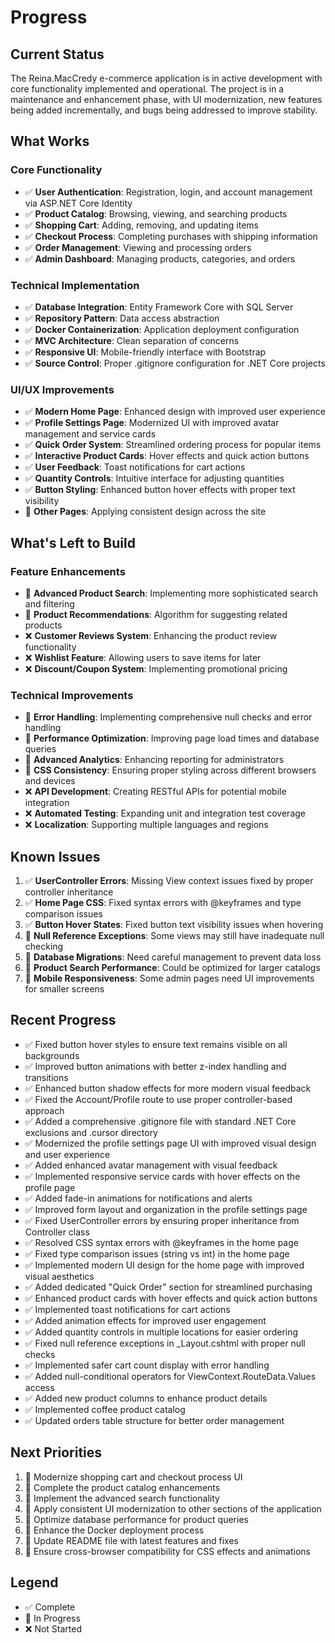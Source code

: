 # Progress

## Current Status
The Reina.MacCredy e-commerce application is in active development with core functionality implemented and operational. The project is in a maintenance and enhancement phase, with UI modernization, new features being added incrementally, and bugs being addressed to improve stability.

## What Works

### Core Functionality
- ✅ **User Authentication**: Registration, login, and account management via ASP.NET Core Identity
- ✅ **Product Catalog**: Browsing, viewing, and searching products
- ✅ **Shopping Cart**: Adding, removing, and updating items
- ✅ **Checkout Process**: Completing purchases with shipping information
- ✅ **Order Management**: Viewing and processing orders
- ✅ **Admin Dashboard**: Managing products, categories, and orders

### Technical Implementation
- ✅ **Database Integration**: Entity Framework Core with SQL Server
- ✅ **Repository Pattern**: Data access abstraction
- ✅ **Docker Containerization**: Application deployment configuration
- ✅ **MVC Architecture**: Clean separation of concerns
- ✅ **Responsive UI**: Mobile-friendly interface with Bootstrap
- ✅ **Source Control**: Proper .gitignore configuration for .NET Core projects

### UI/UX Improvements
- ✅ **Modern Home Page**: Enhanced design with improved user experience
- ✅ **Profile Settings Page**: Modernized UI with improved avatar management and service cards
- ✅ **Quick Order System**: Streamlined ordering process for popular items
- ✅ **Interactive Product Cards**: Hover effects and quick action buttons
- ✅ **User Feedback**: Toast notifications for cart actions
- ✅ **Quantity Controls**: Intuitive interface for adjusting quantities
- ✅ **Button Styling**: Enhanced button hover effects with proper text visibility
- 🔄 **Other Pages**: Applying consistent design across the site

## What's Left to Build

### Feature Enhancements
- 🔄 **Advanced Product Search**: Implementing more sophisticated search and filtering
- 🔄 **Product Recommendations**: Algorithm for suggesting related products
- ❌ **Customer Reviews System**: Enhancing the product review functionality
- ❌ **Wishlist Feature**: Allowing users to save items for later
- ❌ **Discount/Coupon System**: Implementing promotional pricing

### Technical Improvements
- 🔄 **Error Handling**: Implementing comprehensive null checks and error handling
- 🔄 **Performance Optimization**: Improving page load times and database queries
- 🔄 **Advanced Analytics**: Enhancing reporting for administrators
- 🔄 **CSS Consistency**: Ensuring proper styling across different browsers and devices
- ❌ **API Development**: Creating RESTful APIs for potential mobile integration
- ❌ **Automated Testing**: Expanding unit and integration test coverage
- ❌ **Localization**: Supporting multiple languages and regions

## Known Issues
1. ✅ **UserController Errors**: Missing View context issues fixed by proper controller inheritance
2. ✅ **Home Page CSS**: Fixed syntax errors with @keyframes and type comparison issues
3. ✅ **Button Hover States**: Fixed button text visibility issues when hovering
4. 🔄 **Null Reference Exceptions**: Some views may still have inadequate null checking
5. 🔄 **Database Migrations**: Need careful management to prevent data loss
6. 🔄 **Product Search Performance**: Could be optimized for larger catalogs
7. 🔄 **Mobile Responsiveness**: Some admin pages need UI improvements for smaller screens

## Recent Progress
- ✅ Fixed button hover styles to ensure text remains visible on all backgrounds
- ✅ Improved button animations with better z-index handling and transitions
- ✅ Enhanced button shadow effects for more modern visual feedback
- ✅ Fixed the Account/Profile route to use proper controller-based approach
- ✅ Added a comprehensive .gitignore file with standard .NET Core exclusions and .cursor directory
- ✅ Modernized the profile settings page UI with improved visual design and user experience
- ✅ Added enhanced avatar management with visual feedback
- ✅ Implemented responsive service cards with hover effects on the profile page
- ✅ Added fade-in animations for notifications and alerts
- ✅ Improved form layout and organization in the profile settings page
- ✅ Fixed UserController errors by ensuring proper inheritance from Controller class
- ✅ Resolved CSS syntax errors with @keyframes in the home page
- ✅ Fixed type comparison issues (string vs int) in the home page
- ✅ Implemented modern UI design for the home page with improved visual aesthetics
- ✅ Added dedicated "Quick Order" section for streamlined purchasing
- ✅ Enhanced product cards with hover effects and quick action buttons
- ✅ Implemented toast notifications for cart actions
- ✅ Added animation effects for improved user engagement
- ✅ Added quantity controls in multiple locations for easier ordering
- ✅ Fixed null reference exceptions in _Layout.cshtml with proper null checks
- ✅ Implemented safer cart count display with error handling
- ✅ Added null-conditional operators for ViewContext.RouteData.Values access
- ✅ Added new product columns to enhance product details
- ✅ Implemented coffee product catalog
- ✅ Updated orders table structure for better order management

## Next Priorities
1. 🔄 Modernize shopping cart and checkout process UI
2. 🔄 Complete the product catalog enhancements
3. 🔄 Implement the advanced search functionality
4. 🔄 Apply consistent UI modernization to other sections of the application
5. 🔄 Optimize database performance for product queries
6. 🔄 Enhance the Docker deployment process
7. 🔄 Update README file with latest features and fixes
8. 🔄 Ensure cross-browser compatibility for CSS effects and animations

## Legend
- ✅ Complete
- 🔄 In Progress
- ❌ Not Started 